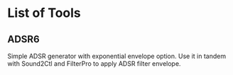 # List of Tools

## ADSR6
Simple ADSR generator with exponential envelope option. Use it in tandem with Sound2Ctl and FilterPro to apply ADSR filter envelope.
